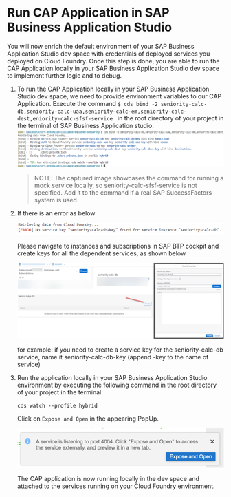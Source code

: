 # Run CAP Application in SAP Business Application Studio

You will now enrich the default environment of your SAP Business Application Studio dev space with credentials of deployed services you deployed on Cloud Foundry. Once this step is done, you are able to run the CAP Application locally in your SAP Business Application Studio dev space to implement further logic and to debug.

1. To run the CAP Application locally in your SAP Business Application Studio dev space, we need to provide environment variables to our CAP Application. Execute the command
    ```$ cds bind -2 seniority-calc-db,seniority-calc-uaa,seniority-calc-em,seniority-calc-dest,eniority-calc-sfsf-service ``` 
in the root directory of your project in the terminal of SAP Business Application studio.
![Open App](./images/bas-new-1.png)



    > NOTE: The captured image showcases the command for running a mock service locally, so seniority-calc-sfsf-service is not specified. Add it to the command if a real SAP SuccessFactors system is used.
2. If there is an error as below

    ![Open App](./images/bas-new-3.png)

    Please navigate to instances and subscriptions in SAP BTP cockpit and create keys for all the dependent services, as shown below

    ![Open App](./images/bas-new-2.png)

    for example: if you need to create a service key for the seniority-calc-db service, name it seniority-calc-db-key (append -key to the name of service)

3. Run the application locally in your SAP Business Application Studio environment by executing the following command in the root directory of your project in the terminal:

    ```
    cds watch --profile hybrid
    ```

    Click on `Expose and Open` in the appearing PopUp. 

    ![Open App](./images/bas-2.png)

    The CAP application is now running locally in the dev space and attached to the services running on your Cloud Foundry environment.